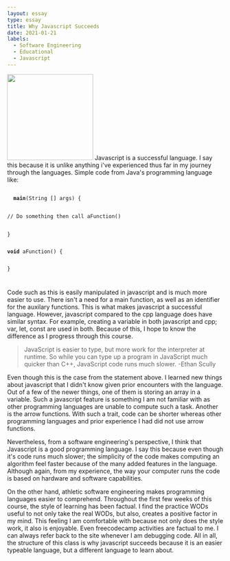 ```yaml
---
layout: essay
type: essay
title: Why Javascript Succeeds
date: 2021-01-21
labels:
  - Software Engineering
  - Educational
  - Javascript
---
```

<img src="application-of-javascript.jpg" width="200" height="200">
Javascript is a successful language. I say this because it is unlike anything i've experienced thus far in my journey through the languages. Simple code from Java's programming language like:
<p><code>
  <b>main</b>(String [] args) {
  <p>// Do something then call aFunction()</p>
}
  
<p><b>void</b> aFunction() {

}</p>
</code></p>

Code such as this is easily manipulated in javascript and is much more easier to use. There isn't a need for a main function, as well as an identifier for the auxilary functions. This is what makes javascript a successful language. However, javascript compared to the cpp language does have similar syntax. For example, creating a variable in both javascript and cpp; var, let, const are used in both. Because of this, I hope to know the difference as I progress through this course.


<blockquote>JavaScript is easier to type, but more work for the interpreter at runtime. So while you can type up a program in JavaScript much quicker than C++, JavaScript code runs much slower.
-Ethan Scully</blockquote>
Even though this is the case from the statement above. I learned new things about javascript that I didn't know given prior encounters with the language. Out of a few of the newer things, one of them is storing an array in a variable. Such a javascript feature is something I am not familiar with as other programming languages are unable to compute such a task. Another is the arrow functions. With such a trait, code can be shorter whereas other programming languages and prior experience I had did not use arrow functions.

Nevertheless, from a software engineering's perspective, I think that Javascript is a good programming language. I say this because even though it's code runs much slower; the simplicity of the code makes computing an algorithm feel faster because of the many added features in the language. Although again, from my experience, the way your computer runs the code is based on hardware and software capabilities. 

On the other hand, athletic software engineering makes programming languages easier to comprehend. Throughout the first few weeks of this course, the style of learning has been factual. I find the practice WODs useful to not only take the real WODs, but also, creates a positive factor in my mind. This feeling I am comfortable with because not only does the style work, it also is enjoyable. Even freecodecamp activities are factual to me. I can always refer back to the site whenever I am debugging code. All in all, the structure of this class is why javascript succeeds because it is an easier typeable language, but a different language to learn about.
<br>
<br>
<br>
<br>
